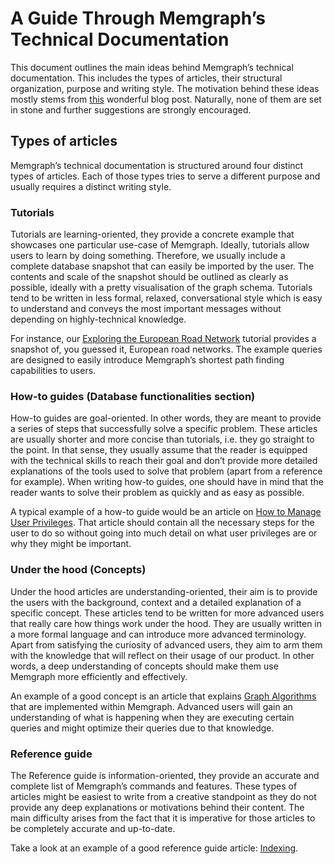 # A Guide Through Memgraph’s Technical Documentation

This document outlines the main ideas behind Memgraph’s technical documentation.
This includes the types of articles, their structural organization, purpose and
writing style. The motivation behind these ideas mostly stems from
[this](https://www.divio.com/blog/documentation/) wonderful blog post.
Naturally, none of them are set in stone and further suggestions are strongly
encouraged.

## Types of articles
Memgraph’s technical documentation is structured around four distinct types of
articles. Each of those types tries to serve a different purpose and usually
requires a distinct writing style.

### Tutorials
Tutorials are learning-oriented, they provide a concrete example that showcases
one particular use-case of Memgraph. Ideally, tutorials allow users to learn by
doing something. Therefore, we usually include a complete database snapshot that
can easily be imported by the user. The contents and scale of the snapshot
should be outlined as clearly as possible, ideally with a pretty visualisation
of the graph schema. Tutorials tend to be written in less formal, relaxed,
conversational style which is easy to understand and conveys the most important
messages without depending on highly-technical knowledge.

For instance, our [Exploring the European Road
Network](docs/tutorials/analyzing-ted-talks.md) tutorial provides a snapshot of,
you guessed it, European road networks.  The example queries are designed to
easily introduce Memgraph’s shortest path finding capabilities to users.

### How-to guides (Database functionalities section)
How-to guides are goal-oriented. In other words, they are meant to provide a
series of steps that successfully solve a specific problem. These articles are
usually shorter and more concise than tutorials, i.e. they go straight to the
point. In that sense, they usually assume that the reader is equipped with the
technical skills to reach their goal and don’t provide more detailed
explanations of the tools used to solve that problem (apart from a reference for
example). When writing how-to guides, one should have in mind that the reader
wants to solve their problem as quickly and as easy as possible.

A typical example of a how-to guide would be an article on [How to Manage User
Privileges](docs/database-functionalities/manage-user-privileges.md). That
article should contain all the necessary steps for the user to do so without
going into much detail on what user privileges are or why they might be
important.

### Under the hood (Concepts)
Under the hood articles are understanding-oriented, their aim is to provide the
users with the background, context and a detailed explanation of a specific
concept. These articles tend to be written for more advanced users that really
care how things work under the hood. They are usually written in a more formal
language and can introduce more advanced terminology. Apart from satisfying the
curiosity of advanced users, they aim to arm them with the knowledge that will
reflect on their usage of our product. In other words, a deep understanding of
concepts should make them use Memgraph more efficiently and effectively.

An example of a good concept is an article that explains [Graph
Algorithms](docs/concepts/graph-algorithms.md) that are implemented within
Memgraph. Advanced users will gain an understanding of what is happening when
they are executing certain queries and might optimize their queries due to that
knowledge.

### Reference guide
The Reference guide is information-oriented, they provide an accurate and
complete list of Memgraph’s commands and features. These types of articles might
be easiest to write from a creative standpoint as they do not provide any deep
explanations or motivations behind their content. The main difficulty arises
from the fact that it is imperative for those articles to be completely accurate
and up-to-date.

Take a look at an example of a good reference guide article:
[Indexing](docs/reference-guide/indexing.md).
